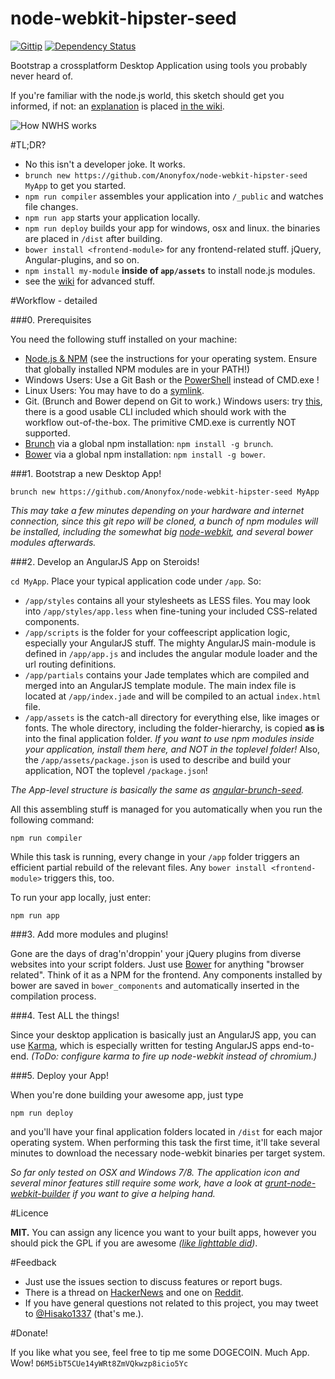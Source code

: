 node-webkit-hipster-seed
========================
[![Gittip](http://img.shields.io/gittip/Anonyfox.png)](https://www.gittip.com/Anonyfox/)
[![Dependency Status](https://gemnasium.com/Anonyfox/node-webkit-hipster-seed.png)](https://gemnasium.com/Anonyfox/node-webkit-hipster-seed)

Bootstrap a crossplatform Desktop Application using tools you probably never heard of.

If you're familiar with the node.js world, this sketch should get you informed, if not: an [explanation](https://github.com/Anonyfox/node-webkit-hipster-seed/wiki/how-it-works) is placed [in the wiki](https://github.com/Anonyfox/node-webkit-hipster-seed/wiki). 

![How NWHS works](https://raw.github.com/Anonyfox/node-webkit-hipster-seed/master/docs/nwhs-draft.png)

#TL;DR?

- No this isn't a developer joke. It works. 
- `brunch new https://github.com/Anonyfox/node-webkit-hipster-seed MyApp` to get you started.
- `npm run compiler` assembles your application into `/_public` and watches file changes.
- `npm run app` starts your application locally. 
- `npm run deploy` builds your app for windows, osx and linux. the binaries are placed in `/dist` after building. 
- `bower install <frontend-module>` for any frontend-related stuff. jQuery, Angular-plugins, and so on. 
- `npm install my-module` **inside of `app/assets`** to install node.js modules. 
- see the [wiki](https://github.com/Anonyfox/node-webkit-hipster-seed/wiki) for advanced stuff.

#Workflow - detailed

###0. Prerequisites

You need the following stuff installed on your machine: 
- [Node.js & NPM](http://nodejs.org/) (see the instructions for your operating system. Ensure that globally installed NPM modules are in your PATH!)
- Windows Users: Use a Git Bash or the [PowerShell](http://en.wikipedia.org/wiki/Windows_PowerShell) instead of CMD.exe !
- Linux Users: You may have to do a [symlink](https://github.com/rogerwang/node-webkit/wiki/The-solution-of-lacking-libudev.so.0). 
- Git. (Brunch and Bower depend on Git to work.) Windows users: try [this](http://git-scm.com/), there is a good usable CLI included which should work with the workflow out-of-the-box. The primitive CMD.exe is currently NOT supported. 
- [Brunch](http://brunch.io/) via a global npm installation: `npm install -g brunch`.
- [Bower](http://bower.io/) via a global npm installation: `npm install -g bower`.

###1. Bootstrap a new Desktop App!

```
brunch new https://github.com/Anonyfox/node-webkit-hipster-seed MyApp
```

*This may take a few minutes depending on your hardware and internet connection, since this git repo will be cloned, a bunch of npm modules will be installed, including the somewhat big [node-webkit](https://github.com/rogerwang/node-webkit), and several bower modules afterwards.*

###2. Develop an AngularJS App on Steroids!

`cd MyApp`. Place your typical application code under `/app`. So: 

- `/app/styles` contains all your stylesheets as LESS files. You may look into `/app/styles/app.less` when fine-tuning your included CSS-related components.
- `/app/scripts` is the folder for your coffeescript application logic, especially your AngularJS stuff. The mighty AngularJS main-module is defined in `/app/app.js` and includes the angular module loader and the url routing definitions.
- `/app/partials` contains your Jade templates which are compiled and merged into an AngularJS template module. The main index file is located at `/app/index.jade` and will be compiled to an actual `index.html` file.
- `/app/assets` is the catch-all directory for everything else, like images or fonts. The whole directory, including the folder-hierarchy, is copied **as is** into the final application folder. *If you want to use npm modules inside your application, install them here, and NOT in the toplevel folder!* Also, the `/app/assets/package.json` is used to describe and build your application, NOT the toplevel `/package.json`!

*The App-level structure is basically the same as [angular-brunch-seed](https://github.com/scotch/angular-brunch-seed).*

All this assembling stuff is managed for you automatically when you run the following command: 

```npm run compiler```

While this task is running, every change in your `/app` folder triggers an efficient partial rebuild of the relevant files. Any `bower install <frontend-module>` triggers this, too. 

To run your app locally, just enter: 

```npm run app```

###3. Add more modules and plugins!

Gone are the days of drag'n'droppin' your jQuery plugins from diverse websites into your script folders. Just use [Bower](http://bower.io/) for anything "browser related". Think of it as a NPM for the frontend. Any components installed by bower are saved in `bower_components` and automatically inserted in the compilation process. 

###4. Test ALL the things!

Since your desktop application is basically just an AngularJS app, you can use [Karma](http://karma-runner.github.io/0.10/index.html), which is especially written for testing AngularJS apps end-to-end. *(ToDo: configure karma to fire up node-webkit instead of chromium.)*

###5. Deploy your App!

When you're done building your awesome app, just type 

```npm run deploy```

and you'll have your final application folders located in `/dist` for each major operating system. When performing this task the first time, it'll take several minutes to download the necessary node-webkit binaries per target system. 

*So far only tested on OSX and Windows 7/8. The application icon and several minor features still require some work, have a look at [grunt-node-webkit-builder](https://github.com/mllrsohn/grunt-node-webkit-builder) if you want to give a helping hand.*

#Licence

**MIT.** You can assign any licence you want to your built apps, however you should pick the GPL if you are awesome *([like lighttable did](https://news.ycombinator.com/item?id=7024626))*. 

#Feedback

- Just use the issues section to discuss features or report bugs.
- There is a thread on [HackerNews](https://news.ycombinator.com/item?id=7094465) and one on [Reddit](http://www.reddit.com/r/webdev/comments/1vumf5/workflow_for_frontend_developers_to_create/). 
- If you have general questions not related to this project, you may tweet to [@Hisako1337](https://twitter.com/Hisako1337) (that's me.).

#Donate!

If you like what you see, feel free to tip me some DOGECOIN. Much App. Wow!
`D6M5ibT5CUe14yWRt8ZmVQkwzp8icio5Yc`
